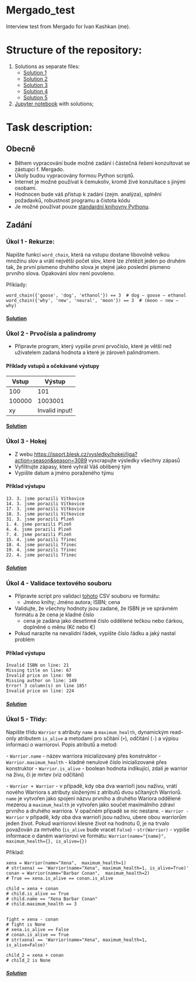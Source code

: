 # Mergado_test
Interview test from Mergado for Ivan Kashkan (me).
# Structure of the repository:
1. Solutions as separate files:
    * [Solution 1](https://github.com/lamewarden/Mergado_test/blob/main/Kashkan_solution_1.py)
    * [Solution 2](https://github.com/lamewarden/Mergado_test/blob/main/Kashkan_solution_2.py)
    * [Solution 3](https://github.com/lamewarden/Mergado_test/blob/main/Kashkan_solution_3.py)
    * [Solution 4](https://github.com/lamewarden/Mergado_test/blob/main/Kashkan_solution_4.py)
    * [Solution 5](https://github.com/lamewarden/Mergado_test/blob/main/Kashkan_solution_5.py)
3. [Jupyter notebook](https://github.com/lamewarden/Mergado_test/blob/main/Kashkan_tech_interview_solution.ipynb) with solutions;

# Task description:
## Obecně
- Během vypracování bude možné zadání i částečná řešení konzultovat se zástupci f. Mergado.
- Úkoly budou vypracovány formou Python scriptů.
- Internet je možné používat k čemukoliv, kromě živé konzultace s jinými osobami.
- Hodnocen bude váš přístup k zadání (zejm. analýza), splnění požadavků, robustnost programu a čistota kódu
- Je možné používat pouze [standardní knihovny Pythonu](https://docs.python.org/3/library/).

## Zadání
### Úkol 1 - Rekurze:
Napište funkci ``word_chain``, která na vstupu dostane libovolně velkou množinu slov a vrátí největší počet slov, které lze zřetězit jeden po druhém tak, že první písmeno druhého slova je stejné jako poslední písmeno prvního slova. Opakování slov není povoleno.

Příklady:

```
word_chain({'goose', 'dog', 'ethanol'}) == 3  # dog – goose – ethanol
word_chain({'why', 'new', 'neural', 'moon'}) == 3  # (moon – new – why)
```
#### [Solution](https://github.com/lamewarden/Mergado_test/blob/main/Kashkan_solution_1.py)

### Úkol 2 - Prvočísla a palindromy
- Připravte program, který vypíše první prvočíslo, které je větší než uživatelem zadaná hodnota a které je zároveň palindromem.

#### Příklady vstupů a očekávané výstupy
| Vstup    | Výstup          |
| -------- | --------------- |
| 100      | 101             |
| 100000   | 1003001         |
| xy       | Invalid input!  |

#### [Solution](https://github.com/lamewarden/Mergado_test/blob/main/Kashkan_solution_2.py)

### Úkol 3 - Hokej
- Z webu https://isport.blesk.cz/vysledky/hokej/liga?action=season&season=3089 vyscrapujte výsledky všechny zápasů
- Vyfiltrujte zápasy, které vyhrál Váš oblíbený tým
- Vypište datum a jméno poraženého týmu

#### Příklad výstupu
```
13. 3. jsme porazili Vítkovice
14. 3. jsme porazili Vítkovice
17. 3. jsme porazili Vítkovice
18. 3. jsme porazili Vítkovice
31. 3. jsme porazili Plzeň
1. 4. jsme porazili Plzeň
4. 4. jsme porazili Plzeň
7. 4. jsme porazili Plzeň
15. 4. jsme porazili Třinec
18. 4. jsme porazili Třinec
19. 4. jsme porazili Třinec
22. 4. jsme porazili Třinec
```
##### [Solution](https://github.com/lamewarden/Mergado_test/blob/main/Kashkan_solution_3.py)

### Úkol 4 - Validace textového souboru
- Připravte script pro validaci [tohoto](https://pastebin.com/tNmieVFn) CSV souboru ve formátu:
    - Jméno knihy; Jméno autora; ISBN; cena
- Validujte, že všechny hodnoty jsou zadané, že ISBN je ve správném formátu a že cena je kladné číslo
    - cena je zadána jako desetinné číslo oddělené tečkou nebo čárkou, doplněné o měnu (Kč nebo €)
- Pokud narazíte na nevalidní řádek, vypište číslo řádku a jaký nastal problém

#### Příklad výstupu
```
Invalid ISBN on line: 21
Missing title on line: 67
Invalid price on line: 90
Missing author on line: 149
Error! 3 column(s) on line 185!
Invalid price on line: 224
```
##### [Solution](https://github.com/lamewarden/Mergado_test/blob/main/Kashkan_solution_4.py)

### Úkol 5 - Třídy:
Napište třídu ``Warrior`` s atributy ``name`` a ``maximum_health``, dynamickým read-only atributem ``is_alive`` a metodami pro sčítání (``+``), odčítání (``-``) a výpisu informací o warriorovi. Popis atributů a metod:

\- ``Warrior.name`` - název warriora inicializovaný přes konstruktor
\- ``Warrior.maximum_health`` - kladné nenulové číslo inicializované přes konstruktor
\- ``Warrior.is_alive`` - boolean hodnota indikující, zdali je warrior na živu, či je mrtev (viz odčítání)

\- ``Warrior + Warrior`` - v případě, kdy oba dva warrioři jsou naživu, vrátí nového Warriora s atributy složenými z atributů dvou sčítaných Warriorů. ``name`` je vytvořen jako spojení názvu prvního a druhého Wariora
oddělené mezerou a ``maximum_health`` je vytvořen jako součet maximálního zdraví prvního a druhého warriora. V opačném případě se nic nestane.
\- ``Warrior - Warrior`` v případě, kdy oba dva warrioři jsou naživu, ubere obou warriorům jeden život. Pokud warriorovi klesne život na hodnotu 0, je na trvalo považován za mrtvého (``is_alive`` bude vracet ``False``)
\- ``str(Warrior)`` - vypíše informace o daném warriorovi ve formátu: ``Warrior(name="{name}", maximum_health={}, is_alive={})``

Příklad:


```
xena = Warrior(name="Xena",  maximum_health=1)
# str(xena) == 'Warrior(name="Xena", maximum_health=1, is_alive=True)'
conan = Warrior(name="Barbar Conan",  maximum_health=2)
# True == xena.is_alive == conan.is_alive

child = xena + conan
# child.is_alive == True
# child.name == "Xena Barbar Conan"
# child.maximum_health == 3


fight = xena - conan
# fight is None
# xena.is_alive == False
# conan.is_alive == True
# str(xena) == 'Warrior(name="Xena", maximum_health=1, is_alive=False)'

child_2 = xena + conan
# child_2 is None
```
##### [Solution](https://github.com/lamewarden/Mergado_test/blob/main/Kashkan_solution_5.py)
